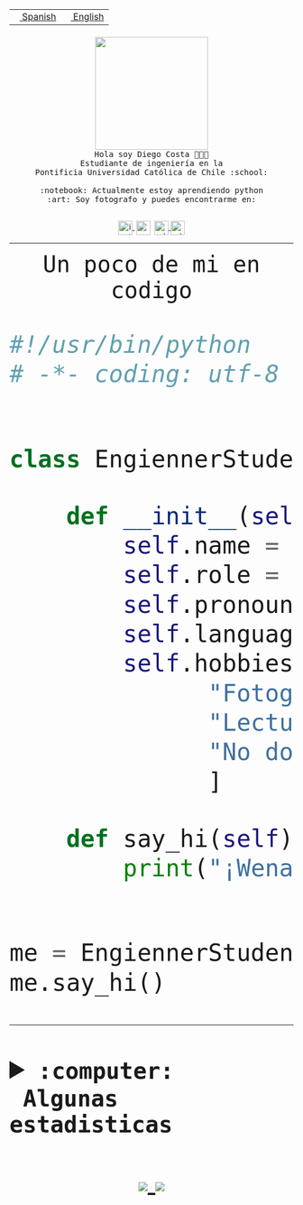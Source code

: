<table border="0"  align="right">
 <tr><td><a href="README.md"><img src="https://upload.wikimedia.org/wikipedia/commons/thumb/8/89/Bandera_de_Espa%C3%B1a.svg/1200px-Bandera_de_Espa%C3%B1a.svg.png" height="10"> Spanish</a></td>
 <td><a href="README.en.md"><img src="https://upload.wikimedia.org/wikipedia/commons/a/a4/Flag_of_the_United_States.svg" height="10"> English</a></td></tr>
</table><br><br><br>


<p align="center">
  <img src="https://github.com/diegocostares/diegocostares/blob/main/Images/aaa2.gif?raw=true" height="200px">
  <br><samp>
    Hola soy Diego Costa 👨🏻‍💻<br>
    Estudiante de ingeniería en la <br>
    Pontificia Universidad Católica de Chile :school:<br>
  <br>
    :notebook: Actualmente estoy aprendiendo python <br>
    :art: Soy fotografo y puedes encontrarme en: <br>
  <br></samp>
  
</p>

<p align="center">
   <a href="https://instagram.com/diegocosta_no" target="blank">
    <img 
    align="center" src="https://cdn.jsdelivr.net/npm/simple-icons@3.0.1/icons/instagram.svg" alt="instagram" height="25px" width="25px" />
  </a>
  <a style="border: 3px solid; color: white;"href="https://t.me/diegocosta_no" target="blank">
  <img
  align="center" alt="Telegram" width="25px" src="https://icons-for-free.com/iconfiles/png/512/Telegram-1324888767380505522.png" />
</a>
<a href="https://api.whatsapp.com/send?phone=56971897835&text=Hola!" target="blank">
  <img
  align="center" alt="wtsp" width="25px" src="https://img.icons8.com/pastel-glyph/2x/whatsapp--v2.png" />
</a>
<a href="https://www.linkedin.com/in/diego-costa-786249213/" target="blank">
  <img
  align="center" alt="wtsp" width="25px" src="https://img.icons8.com/metro/452/linkedin.png" />
</a>

  </a>
</p>

---


<p align="center"><font size="25"><samp>Un poco de mi en codigo</samp></front></p>


```python
#!/usr/bin/python
# -*- coding: utf-8 -*-


class EngiennerStudent:

    def __init__(self):
        self.name = "Diego Costa"
        self.role = "Estudiante"
        self.pronouns = "he/him"
        self.language_spoken = ["es_CL", "en_US"]
        self.hobbies = [
              "Fotografia",
              "Lectura",
              "No dormir",
              ]

    def say_hi(self):
        print("¡Wena mundo!")


me = EngiennerStudent()
me.say_hi()
```
---
<details>
  <summary><b><samp>:computer: &nbsp;Algunas estadisticas</samp></b></summary>
  <br/></p>

<!--START_SECTION:waka-->
![Code Time](http://img.shields.io/badge/Code%20Time-620%20hrs%2046%20mins-blue)

**Soy nocturno 🦉** 

```text
🌞 Mañana     7 commits      ░░░░░░░░░░░░░░░░░░░░░░░░░   1.5% 
🌆 Día        135 commits    ███████░░░░░░░░░░░░░░░░░░   28.91% 
🌃 Tarde      179 commits    █████████░░░░░░░░░░░░░░░░   38.33% 
🌙 Noche      146 commits    ███████░░░░░░░░░░░░░░░░░░   31.26%

```
📅 **Soy más productivo los Miércoles** 

```text
Lunes        36 commits     ██░░░░░░░░░░░░░░░░░░░░░░░   7.71% 
Martes       49 commits     ██░░░░░░░░░░░░░░░░░░░░░░░   10.49% 
Miércoles    141 commits    ███████░░░░░░░░░░░░░░░░░░   30.19% 
Jueves       62 commits     ███░░░░░░░░░░░░░░░░░░░░░░   13.28% 
Viernes      23 commits     █░░░░░░░░░░░░░░░░░░░░░░░░   4.93% 
Sábado       60 commits     ███░░░░░░░░░░░░░░░░░░░░░░   12.85% 
Domingo      96 commits     █████░░░░░░░░░░░░░░░░░░░░   20.56%

```


📊 **Esta semana me dediqué a** 

```text
🐱‍💻 Proyectos: 
cliente                  1 hr 17 mins        ████████████░░░░░░░░░░░░░   48.26% 
servidor                 49 mins             ███████░░░░░░░░░░░░░░░░░░   30.51% 
BDD47y74                 14 mins             ██░░░░░░░░░░░░░░░░░░░░░░░   8.73% 
peakyblinder47           12 mins             ██░░░░░░░░░░░░░░░░░░░░░░░   7.52% 
private                  7 mins              █░░░░░░░░░░░░░░░░░░░░░░░░   4.87%

```


 Last Updated on 15/07/2022 06:30:28 UTC
<!--END_SECTION:waka-->
  
  

 <p align="center"> <img src="https://github-readme-stats.vercel.app/api?username=diegocostares&show_icons=true&theme=ayu-mirage" alt="abhisheknaiidu" /></p>
 
</details>

<p align=center>
  <a href="https://github.com/diegocostares">
    <img src="https://badges.pufler.dev/visits/diegocostares/diegocostares?style=flat-square&color=black&logo=github">
  </a>
  <a href="https://github.com/diegocostares?tab=repositories">
    <img src="https://badges.pufler.dev/repos/diegocostares?style=flat-square&color=black&logo=github">
  </a>
</p>
